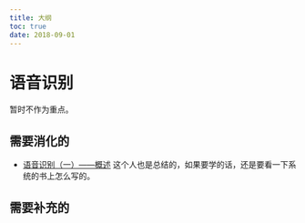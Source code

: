 ```yaml
---
title: 大纲
toc: true
date: 2018-09-01
---
```



# 语音识别

暂时不作为重点。

## 需要消化的


- [语音识别（一）——概述](http://antkillerfarm.github.io/speech/2018/04/16/speech.html) 这个人也是总结的，如果要学的话，还是要看一下系统的书上怎么写的。



## 需要补充的
